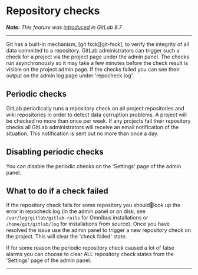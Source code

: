 # Repository checks

_**Note:** This feature was [introduced][ce-3232] in GitLab 8.7_

---

Git has a built-in mechanism, \[git fsck\]\[git-fsck\], to verify the
integrity of all data commited to a repository. GitLab administrators
can trigger such a check for a project via the project page under the
admin panel. The checks run asynchronously so it may take a few minutes
before the check result is visible on the project admin page. If the
checks failed you can see their output on the admin log page under
'repocheck.log'.

## Periodic checks

GitLab periodically runs a repository check on all project repositories and
wiki repositories in order to detect data corruption problems. A
project will be checked no more than once per week. If any projects
fail their repository checks all GitLab administrators will receive an email
notification of the situation. This notification is sent out no more
than once a day.

## Disabling periodic checks

You can disable the periodic checks on the 'Settings' page of the admin
panel.

## What to do if a check failed

If the repository check fails for some repository you shouldlook up the error
in repocheck.log (in the admin panel or on disk; see
`/var/log/gitlab/gitlab-rails` for Omnibus installations or
`/home/git/gitlab/log` for installations from source). Once you have
resolved the issue use the admin panel to trigger a new repository check on
the project. This will clear the 'check failed' state.

If for some reason the periodic repository check caused a lot of false
alarms you can choose to clear ALL repository check states from the
'Settings' page of the admin panel.

---
[ce-3232]: https://gitlab.com/gitlab-org/gitlab-ce/merge_requests/3232 "Auto git fsck"
[git-fsck]: https://www.kernel.org/pub/software/scm/git/docs/git-fsck.html "git fsck documentation"